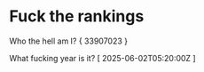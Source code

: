 # Fuck the rankings

Who the hell am I?
{ 33907023 }

What fucking year is it?
[ 2025-06-02T05:20:00Z ]
